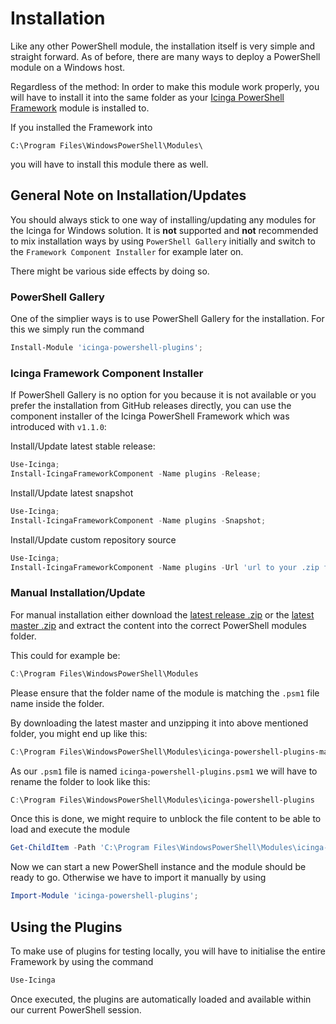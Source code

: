 # Installation

Like any other PowerShell module, the installation itself is very simple and straight forward. As of before, there are many ways to deploy a PowerShell module on a Windows host.

Regardless of the method: In order to make this module work properly, you will have to install it into the same folder as your [Icinga PowerShell Framework](https://icinga.com/docs/windows) module is installed to.

If you installed the Framework into

```text
C:\Program Files\WindowsPowerShell\Modules\
```

you will have to install this module there as well.

## General Note on Installation/Updates

You should always stick to one way of installing/updating any modules for the Icinga for Windows solution. It is **not** supported and **not** recommended to mix installation ways by using `PowerShell Gallery` initially and switch to the `Framework Component Installer` for example later on.

There might be various side effects by doing so.

### PowerShell Gallery

One of the simplier ways is to use PowerShell Gallery for the installation. For this we simply run the command

```powershell
Install-Module 'icinga-powershell-plugins';
```

### Icinga Framework Component Installer

If PowerShell Gallery is no option for you because it is not available or you prefer the installation from GitHub releases directly, you can use the component installer of the Icinga PowerShell Framework which was introduced with `v1.1.0`:

Install/Update latest stable release:

```powershell
Use-Icinga;
Install-IcingaFrameworkComponent -Name plugins -Release;
```

Install/Update latest snapshot

```powershell
Use-Icinga;
Install-IcingaFrameworkComponent -Name plugins -Snapshot;
```

Install/Update custom repository source

```powershell
Use-Icinga;
Install-IcingaFrameworkComponent -Name plugins -Url 'url to your .zip file';
```

### Manual Installation/Update

For manual installation either download the [latest release .zip](https://github.com/Icinga/icinga-powershell-plugins/releases) or the [latest master .zip](https://github.com/Icinga/icinga-powershell-plugins) and extract the content into the correct PowerShell modules folder.

This could for example be:

```powershell
C:\Program Files\WindowsPowerShell\Modules
```

Please ensure that the folder name of the module is matching the `.psm1` file name inside the folder.

By downloading the latest master and unzipping it into above mentioned folder, you might end up like this:

```powershell
C:\Program Files\WindowsPowerShell\Modules\icinga-powershell-plugins-master
```

As our `.psm1` file is named `icinga-powershell-plugins.psm1` we will have to rename the folder to look like this:

```powershell
C:\Program Files\WindowsPowerShell\Modules\icinga-powershell-plugins
```

Once this is done, we might require to unblock the file content to be able to load and execute the module

```powershell
Get-ChildItem -Path 'C:\Program Files\WindowsPowerShell\Modules\icinga-powershell-plugins' -Recurse | Unblock-File;
```

Now we can start a new PowerShell instance and the module should be ready to go. Otherwise we have to import it manually by using

```powershell
Import-Module 'icinga-powershell-plugins';
```

## Using the Plugins

To make use of plugins for testing locally, you will have to initialise the entire Framework by using the command

```powershell
Use-Icinga
```

Once executed, the plugins are automatically loaded and available within our current PowerShell session.
